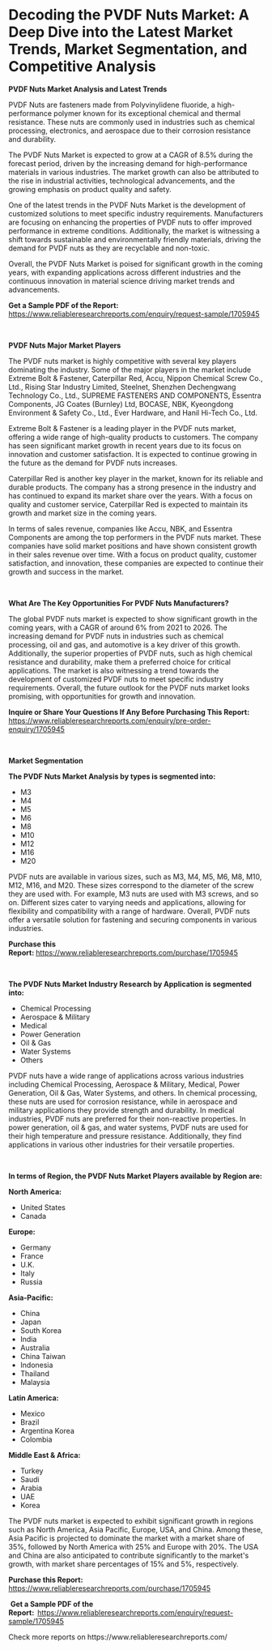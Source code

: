 <p><h1>Decoding the PVDF Nuts Market: A Deep Dive into the Latest Market Trends, Market Segmentation, and Competitive Analysis</h1></p><p><strong>PVDF Nuts Market Analysis and Latest Trends</strong></p>
<p><p>PVDF Nuts are fasteners made from Polyvinylidene fluoride, a high-performance polymer known for its exceptional chemical and thermal resistance. These nuts are commonly used in industries such as chemical processing, electronics, and aerospace due to their corrosion resistance and durability.</p><p>The PVDF Nuts Market is expected to grow at a CAGR of 8.5% during the forecast period, driven by the increasing demand for high-performance materials in various industries. The market growth can also be attributed to the rise in industrial activities, technological advancements, and the growing emphasis on product quality and safety.</p><p>One of the latest trends in the PVDF Nuts Market is the development of customized solutions to meet specific industry requirements. Manufacturers are focusing on enhancing the properties of PVDF nuts to offer improved performance in extreme conditions. Additionally, the market is witnessing a shift towards sustainable and environmentally friendly materials, driving the demand for PVDF nuts as they are recyclable and non-toxic.</p><p>Overall, the PVDF Nuts Market is poised for significant growth in the coming years, with expanding applications across different industries and the continuous innovation in material science driving market trends and advancements.</p></p>
<p><strong>Get a Sample PDF of the Report:&nbsp;</strong> <a href="https://www.reliableresearchreports.com/enquiry/request-sample/1705945">https://www.reliableresearchreports.com/enquiry/request-sample/1705945</a></p>
<p>&nbsp;</p>
<p><strong>PVDF Nuts Major Market Players</strong></p>
<p><p>The PVDF nuts market is highly competitive with several key players dominating the industry. Some of the major players in the market include Extreme Bolt & Fastener, Caterpillar Red, Accu, Nippon Chemical Screw Co., Ltd., Rising Star Industry Limited, Steelnet, Shenzhen Dechengwang Technology Co., Ltd., SUPREME FASTENERS AND COMPONENTS, Essentra Components, JG Coates (Burnley) Ltd, BOCASE, NBK, Kyeongdong Environment & Safety Co., Ltd., Ever Hardware, and Hanil Hi-Tech Co., Ltd.</p><p>Extreme Bolt & Fastener is a leading player in the PVDF nuts market, offering a wide range of high-quality products to customers. The company has seen significant market growth in recent years due to its focus on innovation and customer satisfaction. It is expected to continue growing in the future as the demand for PVDF nuts increases.</p><p>Caterpillar Red is another key player in the market, known for its reliable and durable products. The company has a strong presence in the industry and has continued to expand its market share over the years. With a focus on quality and customer service, Caterpillar Red is expected to maintain its growth and market size in the coming years.</p><p>In terms of sales revenue, companies like Accu, NBK, and Essentra Components are among the top performers in the PVDF nuts market. These companies have solid market positions and have shown consistent growth in their sales revenue over time. With a focus on product quality, customer satisfaction, and innovation, these companies are expected to continue their growth and success in the market.</p></p>
<p>&nbsp;</p>
<p><strong>What Are The Key Opportunities For PVDF Nuts Manufacturers?</strong></p>
<p><p>The global PVDF nuts market is expected to show significant growth in the coming years, with a CAGR of around 6% from 2021 to 2026. The increasing demand for PVDF nuts in industries such as chemical processing, oil and gas, and automotive is a key driver of this growth. Additionally, the superior properties of PVDF nuts, such as high chemical resistance and durability, make them a preferred choice for critical applications. The market is also witnessing a trend towards the development of customized PVDF nuts to meet specific industry requirements. Overall, the future outlook for the PVDF nuts market looks promising, with opportunities for growth and innovation.</p></p>
<p><strong>Inquire or Share Your Questions If Any Before Purchasing This Report:</strong> <a href="https://www.reliableresearchreports.com/enquiry/pre-order-enquiry/1705945">https://www.reliableresearchreports.com/enquiry/pre-order-enquiry/1705945</a></p>
<p>&nbsp;</p>
<p><strong>Market Segmentation</strong></p>
<p><strong>The PVDF Nuts Market Analysis by types is segmented into:</strong></p>
<p><ul><li>M3</li><li>M4</li><li>M5</li><li>M6</li><li>M8</li><li>M10</li><li>M12</li><li>M16</li><li>M20</li></ul></p>
<p><p>PVDF nuts are available in various sizes, such as M3, M4, M5, M6, M8, M10, M12, M16, and M20. These sizes correspond to the diameter of the screw they are used with. For example, M3 nuts are used with M3 screws, and so on. Different sizes cater to varying needs and applications, allowing for flexibility and compatibility with a range of hardware. Overall, PVDF nuts offer a versatile solution for fastening and securing components in various industries.</p></p>
<p><strong>Purchase this Report:&nbsp;</strong><a href="https://www.reliableresearchreports.com/purchase/1705945">https://www.reliableresearchreports.com/purchase/1705945</a></p>
<p>&nbsp;</p>
<p><strong>The PVDF Nuts Market Industry Research by Application is segmented into:</strong></p>
<p><ul><li>Chemical Processing</li><li>Aerospace & Military</li><li>Medical</li><li>Power Generation</li><li>Oil & Gas</li><li>Water Systems</li><li>Others</li></ul></p>
<p><p>PVDF nuts have a wide range of applications across various industries including Chemical Processing, Aerospace & Military, Medical, Power Generation, Oil & Gas, Water Systems, and others. In chemical processing, these nuts are used for corrosion resistance, while in aerospace and military applications they provide strength and durability. In medical industries, PVDF nuts are preferred for their non-reactive properties. In power generation, oil & gas, and water systems, PVDF nuts are used for their high temperature and pressure resistance. Additionally, they find applications in various other industries for their versatile properties.</p></p>
<p>&nbsp;</p>
<p><strong>In terms of Region, the PVDF Nuts Market Players available by Region are:</strong></p>
<p>
    <p> <strong> North America: </strong>
        <ul>
            <li>United States</li>
            <li>Canada</li>
        </ul>
        </p> 
    <p> <strong> Europe: </strong>
        <ul>
            <li>Germany</li>
            <li>France</li>
            <li>U.K.</li>
            <li>Italy</li>
            <li>Russia</li>
        </ul>
        </p> 
    <p> <strong> Asia-Pacific: </strong>
        <ul>
            <li>China</li>
            <li>Japan</li>
            <li>South Korea</li>
            <li>India</li>
            <li>Australia</li>
            <li>China Taiwan</li>
            <li>Indonesia</li>
            <li>Thailand</li>
            <li>Malaysia</li>
        </ul>
        </p> 
    <p> <strong> Latin America: </strong>
        <ul>
            <li>Mexico</li>
            <li>Brazil</li>
            <li>Argentina Korea</li>
            <li>Colombia</li>
        </ul>
        </p> 
    <p> <strong> Middle East & Africa: </strong>
        <ul>
            <li>Turkey</li>
            <li>Saudi</li>
            <li>Arabia</li>
            <li>UAE</li>
            <li>Korea</li>
        </ul>
    </p>
    </p>
<p><p>The PVDF nuts market is expected to exhibit significant growth in regions such as North America, Asia Pacific, Europe, USA, and China. Among these, Asia Pacific is projected to dominate the market with a market share of 35%, followed by North America with 25% and Europe with 20%. The USA and China are also anticipated to contribute significantly to the market's growth, with market share percentages of 15% and 5%, respectively.</p></p>
<p><strong>Purchase this Report: </strong><a href="https://www.reliableresearchreports.com/purchase/1705945">https://www.reliableresearchreports.com/purchase/1705945</a></p>
<p>&nbsp;<strong>Get a Sample PDF of the Report:&nbsp;&nbsp;</strong><a href="https://www.reliableresearchreports.com/enquiry/request-sample/1705945">https://www.reliableresearchreports.com/enquiry/request-sample/1705945</a></p>
<p><strong></strong></p>
<p>Check more reports on https://www.reliableresearchreports.com/</p>